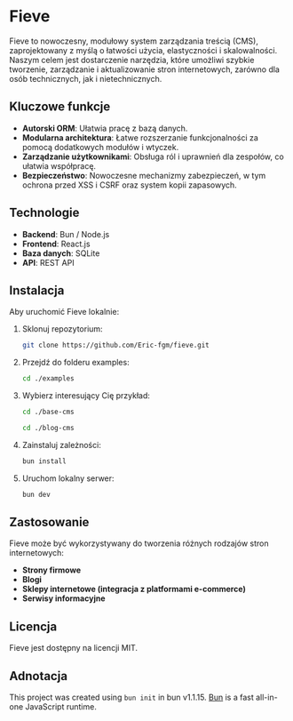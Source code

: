 # Fieve

Fieve to nowoczesny, modułowy system zarządzania treścią (CMS), zaprojektowany z myślą o łatwości użycia, elastyczności i skalowalności. Naszym celem jest dostarczenie narzędzia, które umożliwi szybkie tworzenie, zarządzanie i aktualizowanie stron internetowych, zarówno dla osób technicznych, jak i nietechnicznych.

## Kluczowe funkcje

- **Autorski ORM**: Ułatwia pracę z bazą danych.
- **Modularna architektura**: Łatwe rozszerzanie funkcjonalności za pomocą dodatkowych modułów i wtyczek.
- **Zarządzanie użytkownikami**: Obsługa ról i uprawnień dla zespołów, co ułatwia współpracę.
- **Bezpieczeństwo**: Nowoczesne mechanizmy zabezpieczeń, w tym ochrona przed XSS i CSRF oraz system kopii zapasowych.

## Technologie

- **Backend**: Bun / Node.js
- **Frontend**: React.js
- **Baza danych**: SQLite
- **API**: REST API

## Instalacja

Aby uruchomić Fieve lokalnie:

1. Sklonuj repozytorium:
   ```bash
   git clone https://github.com/Eric-fgm/fieve.git
    ```
2. Przejdź do folderu examples:
    ```bash
   cd ./examples
    ```
3. Wybierz interesujący Cię przykład:
    ```bash
   cd ./base-cms
    ```
    ```bash
   cd ./blog-cms
    ```
4. Zainstaluj zależności:
    ```bash
   bun install
    ```
5. Uruchom lokalny serwer:
    ```bash
   bun dev
    ```

## Zastosowanie
Fieve może być wykorzystywany do tworzenia różnych rodzajów stron internetowych:

- **Strony firmowe**
- **Blogi**
- **Sklepy internetowe (integracja z platformami e-commerce)**
- **Serwisy informacyjne**

## Licencja
Fieve jest dostępny na licencji MIT.

## Adnotacja

This project was created using `bun init` in bun v1.1.15. [Bun](https://bun.sh) is a fast all-in-one JavaScript runtime.